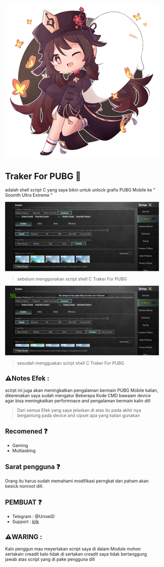 ![git text](/lib/img/IFS.png)

# Traker For PUBG 🍃
adalah shell script C yang saya bikin untuk
unlock grafis PUBG Mobile ke " Soomth Ultra Extreme "

![bifor text](/lib/img/Bifor.png)
> sebelum menggunakan script shell C Traker For PUBG

![after text](/lib/img/After.png)
> sesudah mengguakan scirpt shell C Traker For PUBG

## ⚠️Notes Efek :
scirpt ini juga akan meningkatkan pengalaman bermain 
PUBG Mobile kalian, dikerenakan saya sudah mengatur 
Beberapa Kode CMD bawaam device agar bisa meningkatkan
performnace and pengalaman bermain kalin dill

> Dari semua Efek yang saya jelaskan di atas itu pada akhir nya bergantung pada device and cipset apa yang kalian gunakan

## Recomened ❓️
- Gaming
- Multiasking

## Sarat pengguna ❓️
Orang itu harus sudah memahami modifikasi 
perngkat dan paham akan besick nonroot dill.

## PEMBUAT ❓️
- Telegram : @UnixeID
- Support    : [klik](https://t.me/Yeye_PID)

 ## ⚠️WARING :
 Kalo penggun mau meyertakan script saya di dalam
 Module mohon sertakain creadit kalo tidak di sertakan
 creadit saya tidak bertanggung jawab atas
 script yang di pake pengguna dill
